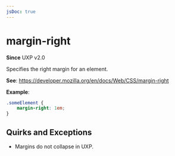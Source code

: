 ```yaml
---
jsDoc: true
---
```

# margin-right

**Since**  UXP v2.0

Specifies the right margin for an element.

**See**: https://developer.mozilla.org/en/docs/Web/CSS/margin-right

**Example**:

```css
.someElement {
    margin-right: 1em;
}
```

## Quirks and Exceptions

* Margins do not collapse in UXP.